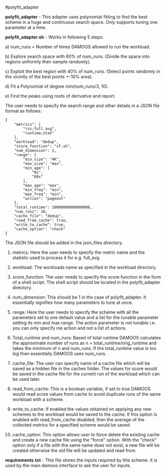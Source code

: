#polyfit_adapter

**polyfit_adapter** - This adapter uses polynomial fitting to find the best scheme in a huge and continuous search space. Only supports tuning one parameter at a time.

**polyfit_adapter.sh** - Works in following 5 steps:

a) num_runs = Number of times DAMOOS allowed to run the workload.

b) Explore search space with 60% of num_runs. (Divide the space into regions uniformly then sample randomly).

c) Exploit the best region with 40% of num_runs. (Select points randomly in the vicinity of the best points +-10% area).

d) Fit a Polynomial of degree min(num_runs/3, 10).

e) Find the peaks using roots of derivative and report.

The user needs to specify the search range and other details in a JSON file format as follows:

```
{
    "metrics": [
        "rss;full_avg",
        "runtime;stat"
    ],
    "workload": "dedup",
    "score_function": "sf.sh",
    "num_dimension": 1,
    "range": {
        "min_size": "4K",
        "max_size": "max",
        "min_age": [
            "0s",
            "60s"
        ],
        "max_age": "max",
        "min_freq": "min",
        "max_freq": "min",
        "action": "pageout"
    },
    "total_runtime": 10000000000000000,
    "num_runs": 20,
    "cache_file": "dedup",
    "read_from_cache": true,
    "write_to_cache": true,
    "cache_option": "check"
}
```
The JSON file should be added in the json_files directory.
1. metrics: Here the user needs to specify the metric name and the statistic used to process it for e.g. full_avg.

2. workload: The workloads name as specified in the workload directory.

3. score_function: The user needs to specify the score function in the form of a shell script. The shell script should be located in the polyfit_adapter directory.

4. num_dimension: This should be 1 in the case of polyfit_adapter. It essentially signifies how many parameters to tune at once.

5. range: Here the user needs to specify the scheme with all the parameters set to one default value and a list for the tunable parameter setting its min and max range. The action parameter is not tunable i.e. you can only specify ine action and not a list of actions.

6. Total_runtime and num_runs: Based of total runtime DAMOOS calculates the approximate number of runs as n = total_runtime/orig_runtime and takes the minimum of n and num_runs. If the total_runtime value is too big then essentially DAMOOS uses num_runs.

7. cache_file: The user can specify name of a cache file which will be saved as a hidden file in the caches folder. The values for score would be saved in the cache file for the current run of the workload which can be used later.

8. read_from_cache: This is a boolean variable, if set to true DAMOOS would read score values from cache to avoid duplicate runs of the same workload with a scheme.

9. write_to_cache: If enabled the values obtained on applying any new schemes to the workload would be saved to the cache. If this option is enabled with read_from_cache disabled, then the average of the collected metrics for a specified scheme would be saved.

10. cache_option: This option allows user to force delete the existing cache and create a new cache file using the "force" option. With the "check" option only if a file with the same name does not exist, a new file will be created otherwise the old file will be updated and read from.

**requirements.txt** - This file stores the inputs required by this scheme. It is used by the main damoos interface to ask the user for inputs.